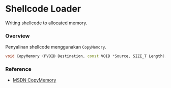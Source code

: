 # Shellcode Loader

Writing shellcode to allocated memory.

### Overview

Penyalinan shellcode menggunakan `CopyMemory`.

```c++
void CopyMemory (PVOID Destination, const VOID *Source, SIZE_T Length);
```

### Reference

- [MSDN CopyMemory](https://docs.microsoft.com/en-us/previous-versions/windows/desktop/legacy/aa366535(v=vs.85))